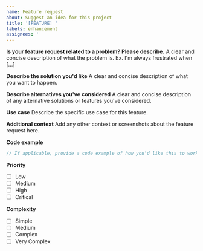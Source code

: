 ```yaml
---
name: Feature request
about: Suggest an idea for this project
title: '[FEATURE] '
labels: enhancement
assignees: ''
---
```


**Is your feature request related to a problem? Please describe.**
A clear and concise description of what the problem is. Ex. I'm always frustrated when [...]

**Describe the solution you'd like**
A clear and concise description of what you want to happen.

**Describe alternatives you've considered**
A clear and concise description of any alternative solutions or features you've considered.

**Use case**
Describe the specific use case for this feature.

**Additional context**
Add any other context or screenshots about the feature request here.

**Code example**
```php
// If applicable, provide a code example of how you'd like this to work
```

**Priority**
- [ ] Low
- [ ] Medium
- [ ] High
- [ ] Critical

**Complexity**
- [ ] Simple
- [ ] Medium
- [ ] Complex
- [ ] Very Complex
